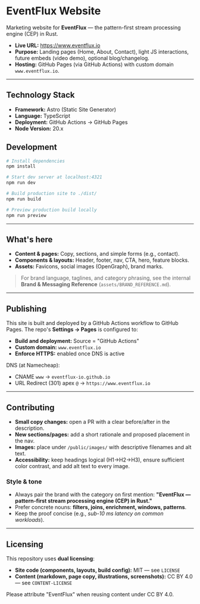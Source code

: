 # EventFlux Website

Marketing website for **EventFlux** — the pattern-first stream processing engine (CEP) in Rust.

- **Live URL:** https://www.eventflux.io
- **Purpose:** Landing pages (Home, About, Contact), light JS interactions, future embeds (video demo), optional blog/changelog.
- **Hosting:** GitHub Pages (via GitHub Actions) with custom domain `www.eventflux.io`.

---

## Technology Stack

- **Framework:** Astro (Static Site Generator)
- **Language:** TypeScript
- **Deployment:** GitHub Actions → GitHub Pages
- **Node Version:** 20.x

## Development

```bash
# Install dependencies
npm install

# Start dev server at localhost:4321
npm run dev

# Build production site to ./dist/
npm run build

# Preview production build locally
npm run preview
```

---

## What's here

- **Content & pages:** Copy, sections, and simple forms (e.g., contact).
- **Components & layouts:** Header, footer, nav, CTA, hero, feature blocks.
- **Assets:** Favicons, social images (OpenGraph), brand marks.

> For brand language, taglines, and category phrasing, see the internal **Brand & Messaging Reference** (`assets/BRAND_REFERENCE.md`).

---

## Publishing

This site is built and deployed by a GitHub Actions workflow to GitHub Pages.
The repo's **Settings → Pages** is configured to:
- **Build and deployment:** Source = "GitHub Actions"
- **Custom domain:** `www.eventflux.io`
- **Enforce HTTPS:** enabled once DNS is active

DNS (at Namecheap):
- CNAME `www` → `eventflux-io.github.io`
- URL Redirect (301) apex `@` → `https://www.eventflux.io`

---

## Contributing

- **Small copy changes:** open a PR with a clear before/after in the description.
- **New sections/pages:** add a short rationale and proposed placement in the nav.
- **Images:** place under `/public/images/` with descriptive filenames and alt text.
- **Accessibility:** keep headings logical (H1→H2→H3), ensure sufficient color contrast, and add alt text to every image.

### Style & tone

- Always pair the brand with the category on first mention:
  **"EventFlux — pattern-first stream processing engine (CEP) in Rust."**
- Prefer concrete nouns: **filters, joins, enrichment, windows, patterns**.
- Keep the proof concise (e.g., *sub-10 ms latency on common workloads*).

---

## Licensing

This repository uses **dual licensing**:

- **Site code (components, layouts, build config):** MIT — see `LICENSE`
- **Content (markdown, page copy, illustrations, screenshots):** CC BY 4.0 — see `CONTENT-LICENSE`

Please attribute "EventFlux" when reusing content under CC BY 4.0.